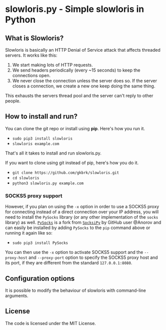 # slowloris.py - Simple slowloris in Python

## What is Slowloris?
Slowloris is basically an HTTP Denial of Service attack that affects threaded servers. It works like this:

1. We start making lots of HTTP requests.
2. We send headers periodically (every ~15 seconds) to keep the connections open.
3. We never close the connection unless the server does so. If the server closes a connection, we create a new one keep doing the same thing.

This exhausts the servers thread pool and the server can't reply to other people.

## How to install and run?

You can clone the git repo or install using **pip**. Here's how you run it.

* `sudo pip3 install slowloris`
* `slowloris example.com`

That's all it takes to install and run slowloris.py.

If you want to clone using git instead of pip, here's how you do it.

* `git clone https://github.com/gkbrk/slowloris.git`
* `cd slowloris`
* `python3 slowloris.py example.com`

### SOCKS5 proxy support

However, if you plan on using the `-x` option in order to use a SOCKS5 proxy for connecting instead of a direct connection over your IP address, you will need to install the `PySocks` library (or any other implementation of the `socks` library) as well. [`PySocks`](https://github.com/Anorov/PySocks) is a fork from [`SocksiPy`](http://socksipy.sourceforge.net/) by GitHub user @Anorov and can easily be installed by adding `PySocks` to the `pip` command above or running it again like so:

* `sudo pip3 install PySocks`

You can then use the `-x` option to activate SOCKS5 support and the `--proxy-host` and `--proxy-port` option to specify the SOCKS5 proxy host and its port, if they are different from the standard `127.0.0.1:8080`.

## Configuration options
It is possible to modify the behaviour of slowloris with command-line arguments.

## License
The code is licensed under the MIT License.

